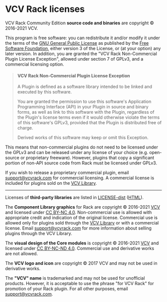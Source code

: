 # VCV Rack licenses

VCV Rack Community Edition **source code and binaries** are copyright © 2016-2021 VCV.

This program is free software: you can redistribute it and/or modify it under the terms of the [GNU General Public License](https://www.gnu.org/licenses/gpl-3.0.en.html) as published by the [Free Software Foundation](https://www.fsf.org/), either version 3 of the License, or (at your option) any later version.
In addition, you are granted the "VCV Rack Non-Commercial Plugin License Exception", allowed under section 7 of GPLv3, and a commercial licensing option.

>#### VCV Rack Non-Commercial Plugin License Exception
>
>A Plugin is defined as a software library intended to be linked and executed by this software.
>
>You are granted the permission to use this software's Application Programming Interface (API) in your Plugin in source and binary forms, as well as link to this software with the Plugin, regardless of the Plugin's license terms even if it would otherwise violate the terms of this software's GPLv3, provided that the Plugin is distributed free of charge.
>
>Derived works of this software may keep or omit this Exception.

This means that non-commercial plugins do not need to be licensed under the GPLv3 and can be released under any license of your choice (e.g. open-source or proprietary freeware). However, plugins that copy a significant portion of non-API source code from Rack must be licensed under GPLv3.

If you wish to release a proprietary commercial plugin, email support@vcvrack.com for commercial licensing. A commercial license is included for plugins sold on the [VCV Library](https://library.vcvrack.com/).

---

Licenses of **third-party libraries** are listed in [LICENSE-dist](https://github.com/VCVRack/Rack/blob/v2/LICENSE-dist.md) ([HTML](LICENSE-dist.html)).

The **Component Library graphics** for Rack are copyright © 2016-2021 [VCV](https://vcvrack.com/) and licensed under [CC BY-NC 4.0](https://creativecommons.org/licenses/by-nc/4.0/).
Non-commercial use is allowed with appropriate credit and indication of the original license.
Commercial use is allowed only for plugins sold through the [VCV Library](https://library.vcvrack.com/) or with a commercial license.
Email support@vcvrack.com for more information about selling plugins through the VCV Library.

The **visual design of the Core modules** is copyright © 2016-2021 [VCV](https://vcvrack.com/) and licensed under [CC BY-NC-ND 4.0](https://creativecommons.org/licenses/by-nc-nd/4.0/).
Commercial use and derivative works are not allowed.

The **VCV logo and icon** are copyright © 2017 VCV and may not be used in derivative works.

The **"VCV" name** is trademarked and may not be used for unofficial products.
However, it is acceptable to use the phrase "for VCV Rack" for promotion of your Rack plugin.
For all other purposes, email support@vcvrack.com.
